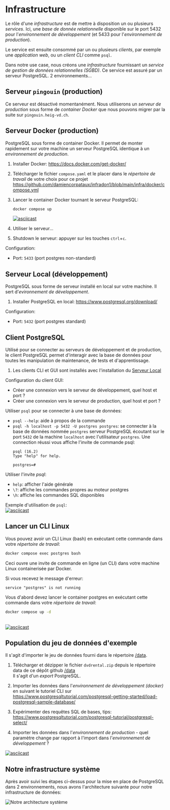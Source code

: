 Infrastructure
=

Le rôle d'une *infrastructure* est de mettre à disposition un ou plusieurs *services*. Ici, une *base de donnée relationnelle* disponible sur le port 5432 pour l'*environnement de développement* (et 5433 pour l'*environnement de production*).

Le service est ensuite consommé par un ou plusieurs *clients*, par exemple une *application web*, ou un *client CLI* comme `psql`.

Dans notre use case, nous créons une *infrastructure* fournissant un *service de gestion de données relationnelles (SGBD)*. Ce service est assuré par un serveur PostgreSQL. 2 environnements...

Serveur `pingouin` (production)
-
Ce serveur est désactivé momentanément. Nous utiliserons un *serveur de production* sous forme de *container Docker* que nous pouvons migrer par la suite sur `pingouin.heig-vd.ch`.

Serveur Docker (production)
-
PostgreSQL sous forme de container Docker. Il permet de monter rapidement sur votre machine un serveur PostgreSQL identique à un *environnement de production*.

1. Installer Docker: https://docs.docker.com/get-docker/

1. Télécharger le fichier `compose.yaml` et le placer dans le *répertoire de travail* de votre choix pour ce projet
   https://github.com/damiencorpataux/infradon1/blob/main/infra/docker/compose.yml

1. Lancer le container Docker tournant le serveur PostgreSQL:
   ```sh
   docker compose up
   ```
   [![asciicast](https://asciinema.org/a/i6yDNrf01nTOXZH9Gk3aJ6RVF.svg)](https://asciinema.org/a/i6yDNrf01nTOXZH9Gk3aJ6RVF)

1. Utiliser le serveur...

1. Shutdown le serveur: appuyer sur les touches `ctrl`+`c`.

Configuration:
- Port: `5433` (port postgres non-standard)


Serveur Local (développement)
-
PostgreSQL sous forme de serveur installé en local sur votre machine. Il sert d'*evironnement de développement*.

1. Installer PostgreSQL en local: https://www.postgresql.org/download/

Configuration:
- Port: `5432` (port postgres standard)


Client PostgreSQL
-
Utilisé pour se connecter au serveurs de développement et de production, le client PostgreSQL permet d'interagir avec la base de données pour toutes les manipulation de maintenance, de tests et d'apprentissage.

1. Les clients CLI et GUI sont installés avec l'installation du [Serveur Local](#serveur-local-développement)

Configuration du client GUI:
- Créer une connexion vers le serveur de développement, quel host et port ?
- Créer une connexion vers le serveur de production, quel host et port ?

Utiliser `psql` pour se connecter à une base de données:
- `psql --help`: aide à propos de la commande
- `psql -h localhost -p 5432 -U postgres postgres`: se connecter à la base de données nommée `postgres` serveur PostgreSQL écoutant sur le port `5432` de la machine `localhost` avec l'utilisateur `postgres`. Une connection réussi vous affiche l'invite de commande psql:
  ```
  psql (16.2)
  Type "help" for help.

  postgres=# 
  ```

Utiliser l'invite *psql*:
- `help`: afficher l'aide générale
- `\?`: affiche les commandes propres au moteur postgres
- `\h`: affiche les commandes SQL disponibles

Exemple d'utilisation de `psql`:
<br>[![asciicast](https://asciinema.org/a/v1RtQbVwJkiGylTLUhpGnFBkf.svg)](https://asciinema.org/a/v1RtQbVwJkiGylTLUhpGnFBkf)


Lancer un CLI Linux
-
Vous pouvez avoir un CLI Linux (bash) en exécutant cette commande dans votre *répertoire de travail*:
```sh
docker compose exec postgres bash
```
Ceci ouvre une invite de commande en ligne (un CLI) dans votre machine Linux containerisée par Docker.

Si vous recevez le message d'erreur:
```
service "postgres" is not running
```
Vous d'abord devez lancer le container postgres en exécutant cette commande dans votre *répertoire de travail*:
```sh
docker compose up -d
```

<br>[![asciicast](https://asciinema.org/a/Rir5OQ6SfiTiSb2MYSJr2rSl8.svg)](https://asciinema.org/a/Rir5OQ6SfiTiSb2MYSJr2rSl8)


Population du jeu de données d'exemple
-
Il s'agit d'importer le jeu de données fourni dans le répertoire [/data](/data).

1. Télécharger et dézipper le fichier `dvdrental.zip` depuis le répertoire data de ce dépôt github [/data](/data)
   <br>Il s'agit d'un *export* PostgreSQL.

1. Importer les données dans l'*environnement de développement (docker)* en suivant le tutoriel CLI sur https://www.postgresqltutorial.com/postgresql-getting-started/load-postgresql-sample-database/

1. Expérimenter des requêtes SQL de bases, tips: https://www.postgresqltutorial.com/postgresql-tutorial/postgresql-select/

1. Importer les données dans l'*environnement de production* - quel paramètre change par rapport à l'import dans l'*environnement de développement* ?

[![asciicast](https://asciinema.org/a/EVZs5veCbKuXhTlbAKkONR0EA.svg)](https://asciinema.org/a/EVZs5veCbKuXhTlbAKkONR0EA)


Notre infrastructure système
-
Après avoir suivi les étapes ci-dessus pour la mise en place de PostgreSQL dans 2 environnements, nous avons l'architecture suivante pour notre infrastructure de données:

![Notre architecture système](../../infradon1.wiki/img/notre-achitecture-systeme.drawio.png)